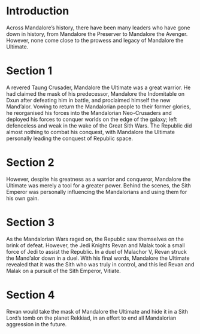 # Introduction

Across Mandalore’s history, there have been many leaders who have gone down in history, from Mandalore the Preserver to Mandalore the Avenger.
However, none come close to the prowess and legacy of Mandalore the Ultimate.

# Section 1

A revered Taung Crusader, Mandalore the Ultimate was a great warrior.
He had claimed the mask of his predecessor, Mandalore the Indomitable on Dxun after defeating him in battle, and proclaimed himself the new Mand’alor.
Vowing to return the Mandalorian people to their former glories, he reorganised his forces into the Mandalorian Neo-Crusaders and deployed his forces to conquer worlds on the edge of the galaxy; left defenceless and weak in the wake of the Great Sith Wars.
The Republic did almost nothing to combat his conquest, with Mandalore the Ultimate personally leading the conquest of Republic space.

# Section 2

However, despite his greatness as a warrior and conqueror, Mandalore the Ultimate was merely a tool for a greater power.
Behind the scenes, the Sith Emperor was personally influencing the Mandalorians and using them for his own gain.

# Section 3

As the Mandalorian Wars raged on, the Republic saw themselves on the brink of defeat.
However, the Jedi Knights Revan and Malak took a small force of Jedi to assist the Republic.
In a duel of Malachor V, Revan struck the Mand’alor down in a duel.
With his final words, Mandalore the Ultimate revealed that it was the Sith who was truly in control, and this led Revan and Malak on a pursuit of the Sith Emperor, Vitiate.

# Section 4

Revan would take the mask of Mandalore the Ultimate and hide it in a Sith Lord’s tomb on the planet Rekkiad, in an effort to end all Mandalorian aggression in the future.
